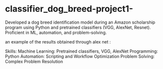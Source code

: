 # classifier_dog_breed-project1-
Developed a dog breed identification model during an Amazon scholarship program using Python and pretrained classifiers (VGG, AlexNet, Resnet). Proficient in ML, automation, and problem-solving.

an example of the results obtained through alex net :


Skills:
Machine Learning: Pretrained classifiers, VGG, AlexNet
Programming: Python
Automation: Scripting and Workflow Optimization
Problem Solving: Complex Problem Resolution
